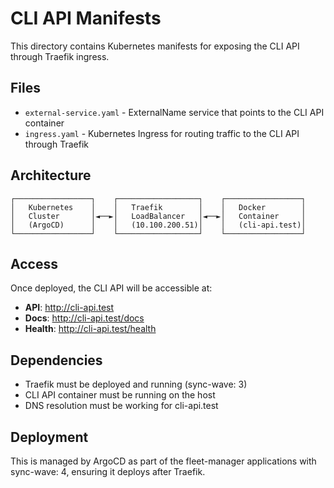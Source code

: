 # CLI API Manifests

This directory contains Kubernetes manifests for exposing the CLI API through Traefik ingress.

## Files

- `external-service.yaml` - ExternalName service that points to the CLI API container
- `ingress.yaml` - Kubernetes Ingress for routing traffic to the CLI API through Traefik

## Architecture

```
┌─────────────────┐    ┌──────────────────┐    ┌─────────────────┐
│   Kubernetes    │    │   Traefik        │    │   Docker        │
│   Cluster       │◄──►│   LoadBalancer   │◄──►│   Container     │
│   (ArgoCD)      │    │   (10.100.200.51)│    │   (cli-api.test)│
└─────────────────┘    └──────────────────┘    └─────────────────┘
```

## Access

Once deployed, the CLI API will be accessible at:

- **API**: http://cli-api.test
- **Docs**: http://cli-api.test/docs
- **Health**: http://cli-api.test/health

## Dependencies

- Traefik must be deployed and running (sync-wave: 3)
- CLI API container must be running on the host
- DNS resolution must be working for cli-api.test

## Deployment

This is managed by ArgoCD as part of the fleet-manager applications with sync-wave: 4, ensuring it deploys after Traefik.
